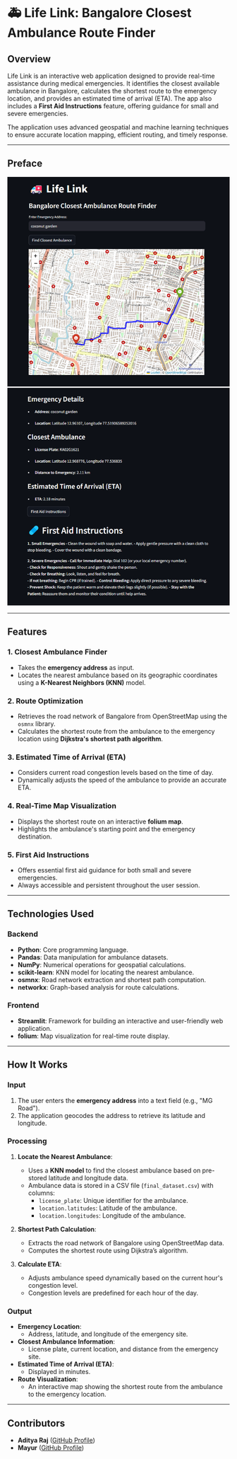 # 🚑 Life Link: Bangalore Closest Ambulance Route Finder

## **Overview**
Life Link is an interactive web application designed to provide real-time assistance during medical emergencies. It identifies the closest available ambulance in Bangalore, calculates the shortest route to the emergency location, and provides an estimated time of arrival (ETA). The app also includes a **First Aid Instructions** feature, offering guidance for small and severe emergencies.

The application uses advanced geospatial and machine learning techniques to ensure accurate location mapping, efficient routing, and timely response.

---

## **Preface**

![](https://github.com/aditya-raaj/LifeLink/blob/main/notebook/data/Life%20Link.png?raw=true)
![](https://github.com/aditya-raaj/LifeLink/blob/main/notebook/data/Life%20Link%202.png?raw=true)

---

## **Features**
### **1. Closest Ambulance Finder**
- Takes the **emergency address** as input.
- Locates the nearest ambulance based on its geographic coordinates using a **K-Nearest Neighbors (KNN)** model.

### **2. Route Optimization**
- Retrieves the road network of Bangalore from OpenStreetMap using the `osmnx` library.
- Calculates the shortest route from the ambulance to the emergency location using **Dijkstra's shortest path algorithm**.

### **3. Estimated Time of Arrival (ETA)**
- Considers current road congestion levels based on the time of day.
- Dynamically adjusts the speed of the ambulance to provide an accurate ETA.

### **4. Real-Time Map Visualization**
- Displays the shortest route on an interactive **folium map**.
- Highlights the ambulance's starting point and the emergency destination.

### **5. First Aid Instructions**
- Offers essential first aid guidance for both small and severe emergencies.
- Always accessible and persistent throughout the user session.

---

## **Technologies Used**
### **Backend**
- **Python**: Core programming language.
- **Pandas**: Data manipulation for ambulance datasets.
- **NumPy**: Numerical operations for geospatial calculations.
- **scikit-learn**: KNN model for locating the nearest ambulance.
- **osmnx**: Road network extraction and shortest path computation.
- **networkx**: Graph-based analysis for route calculations.

### **Frontend**
- **Streamlit**: Framework for building an interactive and user-friendly web application.
- **folium**: Map visualization for real-time route display.

---

## **How It Works**

### **Input**
1. The user enters the **emergency address** into a text field (e.g., "MG Road").
2. The application geocodes the address to retrieve its latitude and longitude.

### **Processing**
1. **Locate the Nearest Ambulance**:
   - Uses a **KNN model** to find the closest ambulance based on pre-stored latitude and longitude data.
   - Ambulance data is stored in a CSV file (`final_dataset.csv`) with columns:
     - `license_plate`: Unique identifier for the ambulance.
     - `location.latitudes`: Latitude of the ambulance.
     - `location.longitudes`: Longitude of the ambulance.

2. **Shortest Path Calculation**:
   - Extracts the road network of Bangalore using OpenStreetMap data.
   - Computes the shortest route using Dijkstra’s algorithm.

3. **Calculate ETA**:
   - Adjusts ambulance speed dynamically based on the current hour's congestion level.
   - Congestion levels are predefined for each hour of the day.

### **Output**
- **Emergency Location**:
  - Address, latitude, and longitude of the emergency site.
- **Closest Ambulance Information**:
  - License plate, current location, and distance from the emergency site.
- **Estimated Time of Arrival (ETA)**:
  - Displayed in minutes.
- **Route Visualization**:
  - An interactive map showing the shortest route from the ambulance to the emergency location.

---
## Contributors

-  **Aditya Raj** ([GitHub Profile](https://github.com/aditya-raaj))
-  **Mayur** ([GitHub Profile](https://github.com/mayurmk1704))

